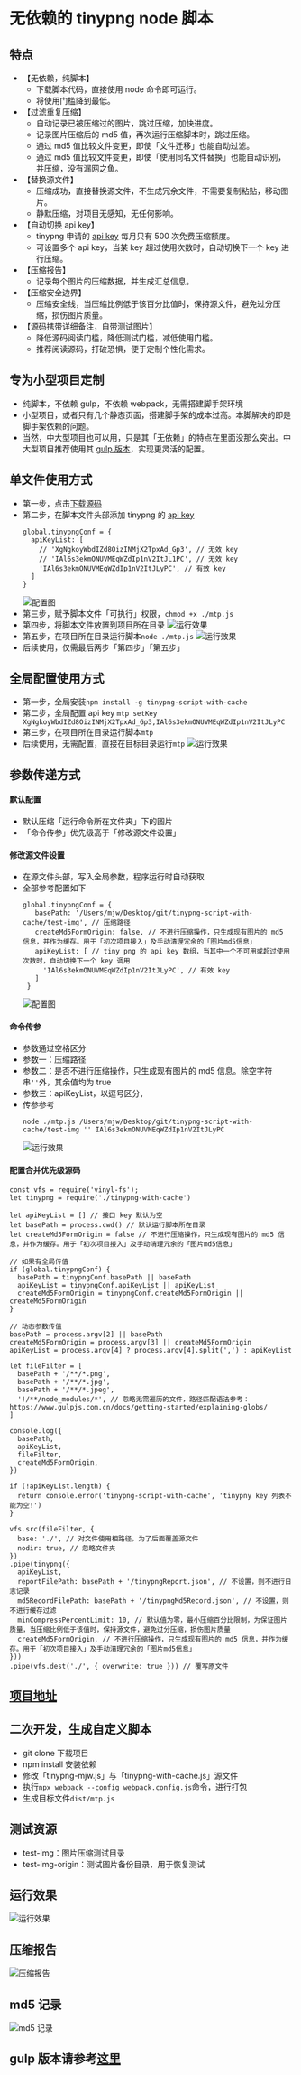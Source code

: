 # 无依赖的 tinypng node 脚本
## 特点
- 【无依赖，纯脚本】
  - 下载脚本代码，直接使用 node 命令即可运行。
  - 将使用门槛降到最低。
- 【过滤重复压缩】
  - 自动记录已被压缩过的图片，跳过压缩，加快进度。
  - 记录图片压缩后的 md5 值，再次运行压缩脚本时，跳过压缩。
  - 通过 md5 值比较文件变更，即使「文件迁移」也能自动过滤。
  - 通过 md5 值比较文件变更，即使「使用同名文件替换」也能自动识别，并压缩，没有漏网之鱼。
- 【替换源文件】
  - 压缩成功，直接替换源文件，不生成冗余文件，不需要复制粘贴，移动图片。
  - 静默压缩，对项目无感知，无任何影响。
- 【自动切换 api key】
  - tinypng 申请的 [api key](https://tinypng.com/developers) 每月只有 500 次免费压缩额度。
  - 可设置多个 api key，当某 key 超过使用次数时，自动切换下一个 key 进行压缩。
- 【压缩报告】
  - 记录每个图片的压缩数据，并生成汇总信息。
- 【压缩安全边界】
  - 压缩安全线，当压缩比例低于该百分比值时，保持源文件，避免过分压缩，损伤图片质量。
- 【源码携带详细备注，自带测试图片】
  - 降低源码阅读门槛，降低测试门槛，减低使用门槛。
  - 推荐阅读源码，打破恐惧，便于定制个性化需求。


## 专为小型项目定制
- 纯脚本，不依赖 gulp，不依赖 webpack，无需搭建脚手架环境
- 小型项目，或者只有几个静态页面，搭建脚手架的成本过高。本脚解决的即是脚手架依赖的问题。
- 当然，中大型项目也可以用，只是其「无依赖」的特点在里面没那么突出。中大型项目推荐使用其 [gulp 版本](https://segmentfault.com/a/1190000023895556)，实现更灵活的配置。


## 单文件使用方式
- 第一步，点击[下载源码](http://upyun.luckly-mjw.cn/lib/mtp.js)
- 第二步，在脚本文件头部添加 tinypng 的 [api key](https://tinypng.com/developers)
  ```
  global.tinypngConf = {
    apiKeyList: [
      // 'XgNgkoyWbdIZd8OizINMjX2TpxAd_Gp3', // 无效 key
      // 'IAl6s3ekmONUVMEqWZdIp1nV2ItJL1PC', // 无效 key
      'IAl6s3ekmONUVMEqWZdIp1nV2ItJLyPC', // 有效 key
    ]
  }
  ```
  ![配置图](http://upyun.luckly-mjw.cn/Assets/tinypng/004.png)
- 第三步，赋予脚本文件「可执行」权限，```chmod +x ./mtp.js```
- 第四步，将脚本文件放置到项目所在目录
  ![运行效果](http://upyun.luckly-mjw.cn/Assets/tinypng/007.jpeg)
- 第五步，在项目所在目录运行脚本```node ./mtp.js```
  ![运行效果](http://upyun.luckly-mjw.cn/Assets/tinypng/006.jpeg)
- 后续使用，仅需最后两步「第四步」「第五步」


## 全局配置使用方式
- 第一步，全局安装```npm install -g tinypng-script-with-cache```
- 第二步，全局配置 api key
  ```mtp setKey XgNgkoyWbdIZd8OizINMjX2TpxAd_Gp3,IAl6s3ekmONUVMEqWZdIp1nV2ItJLyPC```
- 第三步，在项目所在目录运行脚本```mtp```
- 后续使用，无需配置，直接在目标目录运行```mtp```
  ![运行效果](http://upyun.luckly-mjw.cn/Assets/tinypng/008.png)

## 参数传递方式
#### 默认配置
- 默认压缩「运行命令所在文件夹」下的图片
- 「命令传参」优先级高于「修改源文件设置」


#### 修改源文件设置
- 在源文件头部，写入全局参数，程序运行时自动获取
- 全部参考配置如下
  ```
  global.tinypngConf = {
     basePath: '/Users/mjw/Desktop/git/tinypng-script-with-cache/test-img', // 压缩路径
     createMd5FormOrigin: false, // 不进行压缩操作，只生成现有图片的 md5 信息，并作为缓存。用于「初次项目接入」及手动清理冗余的「图片md5信息」
     apiKeyList: [ // tiny png 的 api key 数组，当其中一个不可用或超过使用次数时，自动切换下一个 key 调用
       'IAl6s3ekmONUVMEqWZdIp1nV2ItJLyPC', // 有效 key
     ]
   }
  ```
  ![配置图](http://upyun.luckly-mjw.cn/Assets/tinypng/004.png)

#### 命令传参
- 参数通过空格区分
- 参数一：压缩路径
- 参数二：是否不进行压缩操作，只生成现有图片的 md5 信息。除空字符串```''```外，其余值均为 true
- 参数三：apiKeyList，以逗号区分```,```
- 传参参考
  ```
  node ./mtp.js /Users/mjw/Desktop/git/tinypng-script-with-cache/test-img '' IAl6s3ekmONUVMEqWZdIp1nV2ItJLyPC
  ```
  ![运行效果](http://upyun.luckly-mjw.cn/Assets/tinypng/005.jpeg)

#### 配置合并优先级源码
```
const vfs = require('vinyl-fs');
let tinypng = require('./tinypng-with-cache')

let apiKeyList = [] // 接口 key 默认为空
let basePath = process.cwd() // 默认运行脚本所在目录
let createMd5FormOrigin = false // 不进行压缩操作，只生成现有图片的 md5 信息，并作为缓存。用于「初次项目接入」及手动清理冗余的「图片md5信息」

// 如果有全局传值
if (global.tinypngConf) {
  basePath = tinypngConf.basePath || basePath
  apiKeyList = tinypngConf.apiKeyList || apiKeyList
  createMd5FormOrigin = tinypngConf.createMd5FormOrigin || createMd5FormOrigin
}

// 动态参数传值
basePath = process.argv[2] || basePath
createMd5FormOrigin = process.argv[3] || createMd5FormOrigin
apiKeyList = process.argv[4] ? process.argv[4].split(',') : apiKeyList

let fileFilter = [
  basePath + '/**/*.png',
  basePath + '/**/*.jpg',
  basePath + '/**/*.jpeg',
  '!/**/node_modules/*', // 忽略无需遍历的文件，路径匹配语法参考：https://www.gulpjs.com.cn/docs/getting-started/explaining-globs/
]

console.log({
  basePath,
  apiKeyList,
  fileFilter,
  createMd5FormOrigin,
})

if (!apiKeyList.length) {
  return console.error('tinypng-script-with-cache', 'tinypny key 列表不能为空!')
}

vfs.src(fileFilter, {
  base: './', // 对文件使用相路径，为了后面覆盖源文件
  nodir: true, // 忽略文件夹
})
.pipe(tinypng({
  apiKeyList,
  reportFilePath: basePath + '/tinypngReport.json', // 不设置，则不进行日志记录
  md5RecordFilePath: basePath + '/tinypngMd5Record.json', // 不设置，则不进行缓存过滤
  minCompressPercentLimit: 10, // 默认值为零，最小压缩百分比限制，为保证图片质量，当压缩比例低于该值时，保持源文件，避免过分压缩，损伤图片质量
  createMd5FormOrigin, // 不进行压缩操作，只生成现有图片的 md5 信息，并作为缓存。用于「初次项目接入」及手动清理冗余的「图片md5信息」
}))
.pipe(vfs.dest('./', { overwrite: true })) // 覆写原文件
```

## [项目地址](https://github.com/Momo707577045/tinypng-script-with-cache)

## 二次开发，生成自定义脚本
- git clone 下载项目
- npm install 安装依赖
- 修改「tinypng-mjw.js」与「tinypng-with-cache.js」源文件
- 执行```npx webpack --config webpack.config.js```命令，进行打包
- 生成目标文件```dist/mtp.js```


## 测试资源
- test-img：图片压缩测试目录
- test-img-origin：测试图片备份目录，用于恢复测试


## 运行效果
![运行效果](http://upyun.luckly-mjw.cn/Assets/tinypng/006.jpeg)

## 压缩报告
![压缩报告](http://upyun.luckly-mjw.cn/Assets/tinypng/002.png)

## md5 记录
![md5 记录](http://upyun.luckly-mjw.cn/Assets/tinypng/003.png)

## gulp 版本请参考[这里](https://segmentfault.com/a/1190000023895556)